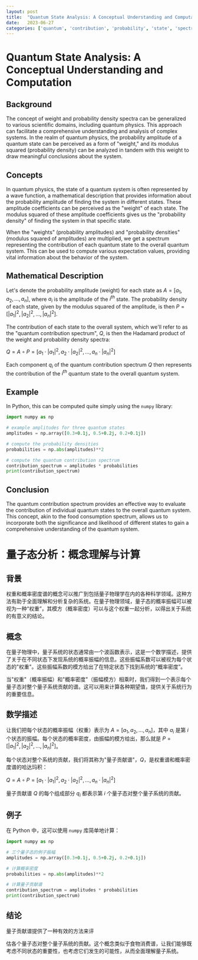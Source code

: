 ```yaml
---
layout: post
title:  "Quantum State Analysis: A Conceptual Understanding and Computation"
date:   2023-06-27
categories: ['quantum', 'contribution', 'probability', 'state', 'spectrum']
---
```

# Quantum State Analysis: A Conceptual Understanding and Computation

## Background

The concept of weight and probability density spectra can be generalized to various scientific domains, including quantum physics. This approach can facilitate a comprehensive understanding and analysis of complex systems. In the realm of quantum physics, the probability amplitude of a quantum state can be perceived as a form of "weight," and its modulus squared (probability density) can be analyzed in tandem with this weight to draw meaningful conclusions about the system.

## Concepts

In quantum physics, the state of a quantum system is often represented by a wave function, a mathematical description that provides information about the probability amplitude of finding the system in different states. These amplitude coefficients can be perceived as the "weight" of each state. The modulus squared of these amplitude coefficients gives us the "probability density" of finding the system in that specific state.

When the "weights" (probability amplitudes) and "probability densities" (modulus squared of amplitudes) are multiplied, we get a spectrum representing the contribution of each quantum state to the overall quantum system. This can be used to compute various expectation values, providing vital information about the behavior of the system.

## Mathematical Description

Let's denote the probability amplitude (weight) for each state as $A = [a_1, a_2, ..., a_n]$, where $a_i$ is the amplitude of the $i^{th}$ state. The probability density of each state, given by the modulus squared of the amplitude, is then $P = [|a_1|^2, |a_2|^2, ..., |a_n|^2]$.

The contribution of each state to the overall system, which we'll refer to as the "quantum contribution spectrum", $Q$, is then the Hadamard product of the weight and probability density spectra:

$Q = A \circ P = [a_1 \cdot |a_1|^2, a_2 \cdot |a_2|^2, ..., a_n \cdot |a_n|^2]$

Each component $q_i$ of the quantum contribution spectrum $Q$ then represents the contribution of the $i^{th}$ quantum state to the overall quantum system.

## Example

In Python, this can be computed quite simply using the `numpy` library:

```python
import numpy as np

# example amplitudes for three quantum states
amplitudes = np.array([0.3+0.1j, 0.5+0.2j, 0.2+0.1j])

# compute the probability densities
probabilities = np.abs(amplitudes)**2

# compute the quantum contribution spectrum
contribution_spectrum = amplitudes * probabilities
print(contribution_spectrum)
```

## Conclusion

The quantum contribution spectrum provides an effective way to evaluate the contribution of individual quantum states to the overall quantum system. This concept, akin to the food consumption spectrum, allows us to incorporate both the significance and likelihood of different states to gain a comprehensive understanding of the quantum system.


# 量子态分析：概念理解与计算

## 背景

权重和概率密度谱的概念可以推广到包括量子物理学在内的各种科学领域。这种方法有助于全面理解和分析复杂的系统。在量子物理领域，量子态的概率振幅可以被视为一种“权重”，其模方（概率密度）可以与这个权重一起分析，以得出关于系统的有意义的结论。

## 概念

在量子物理中，量子系统的状态通常由一个波函数表示，这是一个数学描述，提供了关于在不同状态下发现系统的概率振幅的信息。这些振幅系数可以被视为每个状态的"权重"。这些振幅系数的模方给出了在特定状态下找到系统的“概率密度”。

当"权重"（概率振幅）和"概率密度"（振幅模方）相乘时，我们得到一个表示每个量子态对整个量子系统贡献的谱。这可以用来计算各种期望值，提供关于系统行为的重要信息。

## 数学描述

让我们把每个状态的概率振幅（权重）表示为 $A = [a_1, a_2, ..., a_n]$，其中 $a_i$ 是第 $i$ 个状态的振幅。每个状态的概率密度，由振幅的模方给出，那么就是 $P = [|a_1|^2, |a_2|^2, ..., |a_n|^2]$。

每个状态对整个系统的贡献，我们将其称为"量子贡献谱"，$Q$，是权重谱和概率密度谱的哈达玛积：

$Q = A \circ P = [a_1 \cdot |a_1|^2, a_2 \cdot |a_2|^2, ..., a_n \cdot |a_n|^2]$

量子贡献谱 $Q$ 的每个组成部分 $q_i$ 都表示第 $i$ 个量子态对整个量子系统的贡献。

## 例子

在 Python 中，这可以使用 `numpy` 库简单地计算：

```python
import numpy as np

# 三个量子态的例子振幅
amplitudes = np.array([0.3+0.1j, 0.5+0.2j, 0.2+0.1j])

# 计算概率密度
probabilities = np.abs(amplitudes)**2

# 计算量子贡献谱
contribution_spectrum = amplitudes * probabilities
print(contribution_spectrum)
```

## 结论

量子贡献谱提供了一种有效的方法来评

估各个量子态对整个量子系统的贡献。这个概念类似于食物消费谱，让我们能够既考虑不同状态的重要性，也考虑它们发生的可能性，从而全面理解量子系统。

